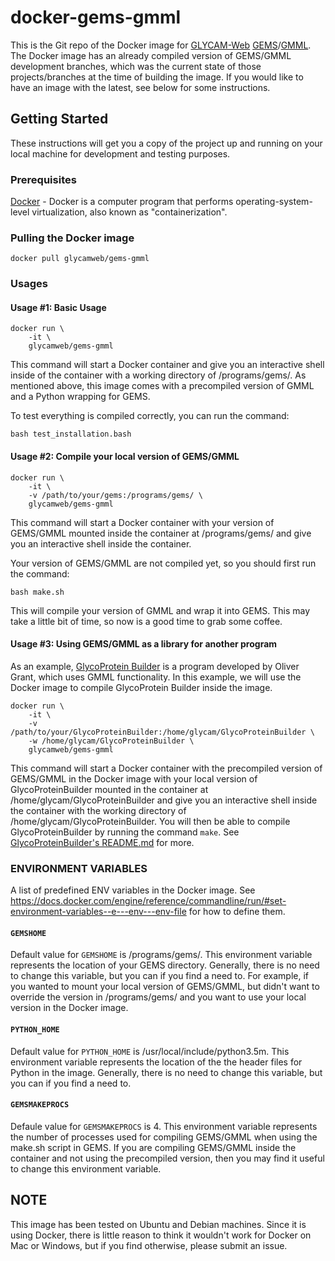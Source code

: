 # docker-gems-gmml

This is the Git repo of the Docker image for [GLYCAM-Web](https://github.com/GLYCAM-Web) [GEMS](https://github.com/GLYCAM-Web/gems)/[GMML](https://github.com/GLYCAM-Web/gmml). The Docker image has an already compiled version of GEMS/GMML development branches, which was the current state of those projects/branches at the time of building the image. If you would like to have an image with the latest, see below for some instructions.

## Getting Started

These instructions will get you a copy of the project up and running on your local machine for development and testing purposes.

### Prerequisites

[Docker](https://docs.docker.com) - Docker is a computer program that performs operating-system-level virtualization, also known as "containerization".

### Pulling the Docker image

``docker pull glycamweb/gems-gmml``

### Usages


#### Usage #1: Basic Usage

```
docker run \
    -it \
    glycamweb/gems-gmml
```

This command will start a Docker container and give you an interactive shell inside of the container with a working directory of /programs/gems/. As mentioned above, this image comes with a precompiled version of GMML and a Python wrapping for GEMS. 

To test everything is compiled correctly, you can run the command:

``bash test_installation.bash``

#### Usage #2: Compile your local version of GEMS/GMML

```
docker run \
    -it \
    -v /path/to/your/gems:/programs/gems/ \
    glycamweb/gems-gmml
```

This command will start a Docker container with your version of GEMS/GMML mounted inside the container at /programs/gems/ and give you an interactive shell inside the container. 

Your version of GEMS/GMML are not compiled yet, so you should first run the command:

``bash make.sh``

This will compile your version of GMML and wrap it into GEMS. This may take a little bit of time, so now is a good time to grab some coffee.

#### Usage #3: Using GEMS/GMML as a library for another program

As an example, [GlycoProtein Builder](https://github.com/gitoliver/GlycoProteinBuilder) is a program developed by Oliver Grant, which uses GMML functionality. In this example, we will use the Docker image to compile GlycoProtein Builder inside the image.

```
docker run \
    -it \
    -v /path/to/your/GlycoProteinBuilder:/home/glycam/GlycoProteinBuilder \
    -w /home/glycam/GlycoProteinBuilder \
    glycamweb/gems-gmml
```

This command will start a Docker container with the precompiled version of GEMS/GMML in the Docker image with your local version of GlycoProteinBuilder mounted in the container at /home/glycam/GlycoProteinBuilder and give you an interactive shell inside the container with the working directory of /home/glycam/GlycoProteinBuilder. You will then be able to compile GlycoProteinBuilder by running the command ```make```. See [GlycoProteinBuilder's README.md](https://github.com/gitoliver/GlycoProteinBuilder/blob/master/README.md) for more.

### ENVIRONMENT VARIABLES

A list of predefined ENV variables in the Docker image.
See https://docs.docker.com/engine/reference/commandline/run/#set-environment-variables--e---env---env-file for how to define them.

#### ```GEMSHOME```

Default value for ```GEMSHOME``` is /programs/gems/. This environment variable represents the location of your GEMS directory. Generally, there is no need to change this variable, but you can if you find a need to. For example, if you wanted to mount your local version of GEMS/GMML, but didn't want to override the version in /programs/gems/ and you want to use your local version in the Docker image.

#### ```PYTHON_HOME```

Default value for ```PYTHON_HOME``` is /usr/local/include/python3.5m. This environment variable represents the location of the the header files for Python in the image. Generally, there is no need to change this variable, but you can if you find a need to.

#### ```GEMSMAKEPROCS```

Defaule value for ```GEMSMAKEPROCS``` is 4. This environment variable represents the number of processes used for compiling GEMS/GMML when using the make.sh script in GEMS. If you are compiling GEMS/GMML inside the container and not using the precompiled version, then you may find it useful to change this environment variable.

## NOTE

This image has been tested on Ubuntu and Debian machines. Since it is using Docker, there is little reason to think it wouldn't work for Docker on Mac or Windows, but if you find otherwise, please submit an issue.

